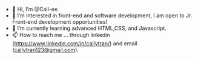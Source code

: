- 👋 Hi, I’m @Call-ee
- 👀 I’m interested in front-end and software development, I am open to Jr. Front-end development opportunities!
- 🌱 I’m currently learning advanced HTML,CSS, and Javascript.
- 📫 How to reach me ... through linkedin (https://www.linkedin.com/in/callytran/) and email (callytran123@gmail.com).

<!---
Call-ee/Call-ee is a ✨ special ✨ repository because its `README.md` (this file) appears on your GitHub profile.
You can click the Preview link to take a look at your changes.
--->
